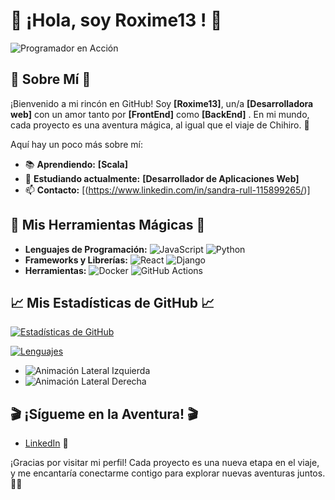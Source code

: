 # 🌟 **¡Hola, soy Roxime13  !** 🌟

![Programador en Acción](https://media.giphy.com/media/3o6Zt5PjI3VvA8b7XG/giphy.gif)

## 🌈 **Sobre Mí** 🌈

¡Bienvenido a mi rincón en GitHub! Soy **[Roxime13]**, un/a **[Desarrolladora web]** con un amor tanto por **[FrontEnd]** como **[BackEnd]** . En mi mundo, cada proyecto es una aventura mágica, al igual que el viaje de Chihiro. 🌟

Aquí hay un poco más sobre mí:

- 📚 **Aprendiendo:** **[Scala]**
- 💬 **Estudiando actualmente:** **[Desarrollador de Aplicaciones Web]**
- 📫 **Contacto:** [(https://www.linkedin.com/in/sandra-rull-115899265/)] 

## 🎨 **Mis Herramientas Mágicas** 🎨

- **Lenguajes de Programación:** ![JavaScript](https://img.shields.io/badge/JavaScript-F7DF1C?style=flat&logo=javascript&logoColor=000000) ![Python](https://img.shields.io/badge/Python-3776AB?style=flat&logo=python&logoColor=ffffff)
- **Frameworks y Librerías:** ![React](https://img.shields.io/badge/React-61DAFB?style=flat&logo=react&logoColor=000000) ![Django](https://img.shields.io/badge/Django-092E20?style=flat&logo=django&logoColor=ffffff)
- **Herramientas:** ![Docker](https://img.shields.io/badge/Docker-2496ED?style=flat&logo=docker&logoColor=ffffff) ![GitHub Actions](https://img.shields.io/badge/GitHub_Actions-2088FF?style=flat&logo=github-actions&logoColor=ffffff)

## 📈 **Mis Estadísticas de GitHub** 📈

[![Estadísticas de GitHub](https://github-readme-stats.vercel.app/api?username=Roxime13&show_icons=true&hide_title=true&hide=prs&count_private=true&include_all_commits=true)](https://github.com/Roxime13)

[![Lenguajes](https://github-readme-stats.vercel.app/api/top-langs/?username=Roxime13&layout=compact)](https://github.com/Roxime13)


- ![Animación Lateral Izquierda](https://media.giphy.com/media/26uf6nyCThWZPrPsc/giphy.gif) 
- ![Animación Lateral Derecha](https://media.giphy.com/media/3o6Zt5PjI3VvA8b7XG/giphy.gif) 

## 🎬 **¡Sígueme en la Aventura!** 🎬

- [LinkedIn]((https://www.linkedin.com/in/sandra-rull-115899265/)) 💼

¡Gracias por visitar mi perfil! Cada proyecto es una nueva etapa en el viaje, y me encantaría conectarme contigo para explorar nuevas aventuras juntos. 🌟✨


